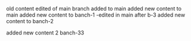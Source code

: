 old content edited of main branch
added to main 
added new content to main
added new content to banch-1 -edited in main after b-3
added new content to banch-2

added new content 2 banch-33 



